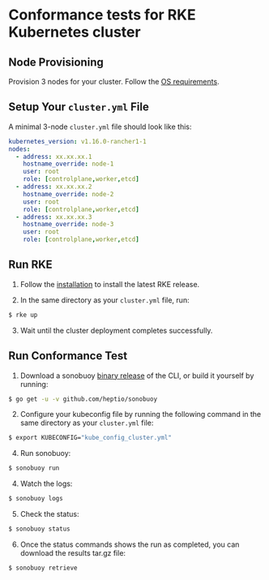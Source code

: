 # Conformance tests for RKE Kubernetes cluster

## Node Provisioning
Provision 3 nodes for your cluster. Follow the [OS requirements](https://rancher.com/docs/rke/latest/en/os/).

## Setup Your `cluster.yml` File

A minimal 3-node `cluster.yml` file should look like this:
```yaml
kubernetes_version: v1.16.0-rancher1-1
nodes:
  - address: xx.xx.xx.1
    hostname_override: node-1
    user: root
    role: [controlplane,worker,etcd]
  - address: xx.xx.xx.2
    hostname_override: node-2
    user: root
    role: [controlplane,worker,etcd]
  - address: xx.xx.xx.3
    hostname_override: node-3
    user: root
    role: [controlplane,worker,etcd]
```

## Run RKE
1. Follow the [installation](https://rancher.com/docs/rke/latest/en/installation/) to install the latest RKE release.

2. In the same directory as your `cluster.yml` file, run:
```bash
$ rke up
```
3. Wait until the cluster deployment completes successfully.

## Run Conformance Test

1. Download a sonobuoy [binary release](https://github.com/heptio/sonobuoy/releases) of the CLI, or build it yourself by running:
```sh
$ go get -u -v github.com/heptio/sonobuoy
```

2. Configure your kubeconfig file by running the following command in the same directory as your `cluster.yml` file:
```sh
$ export KUBECONFIG="kube_config_cluster.yml"
```

4. Run sonobuoy:
```sh
$ sonobuoy run
```

4. Watch the logs:
```sh
$ sonobuoy logs
```

5. Check the status:
```sh
$ sonobuoy status
```

6. Once the status commands shows the run as completed, you can download the results tar.gz file:
```sh
$ sonobuoy retrieve
```
